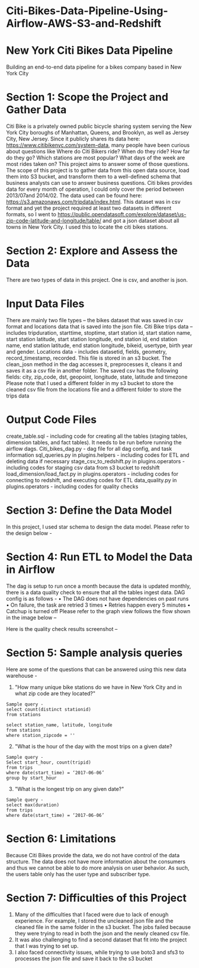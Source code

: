 # Citi-Bikes-Data-Pipeline-Using-Airflow-AWS-S3-and-Redshift
# New York Citi Bikes Data Pipeline
Building an end-to-end data pipeline for a bikes company based in New York City
# Section 1: Scope the Project and Gather Data
Citi Bike is a privately owned public bicycle sharing system serving the New York City boroughs of Manhattan, Queens, and Brooklyn, as well as Jersey City, New Jersey. Since it publicly shares its data here: https://www.citibikenyc.com/system-data, many people have been curious about questions like Where do Citi Bikers ride? When do they ride? How far do they go? Which stations are most popular? What days of the week are most rides taken on? This project aims to answer some of those questions.
The scope of this project is to gather data from this open data source, load them into S3 bucket, and transform them to a well-defined schema that business analysts can use to answer business questions. Citi bikes provides data for every month of operation, I could only cover the period between 2013/07and 2014/02. The data used can be found here: https://s3.amazonaws.com/tripdata/index.html. This dataset was in csv format and yet the project required at least two datasets in different formats, so I went to https://public.opendatasoft.com/explore/dataset/us-zip-code-latitude-and-longitude/table/ and got a json dataset about all towns in New York City. I used this to locate the citi bikes stations.
# Section 2: Explore and Assess the Data
There are two types of data in this project. One is csv, and another is json.
# Input Data Files
There are mainly two file types – the bikes dataset that was saved in csv format and locations data that is saved into the json file.
Citi Bike trips data – includes tripduration, starttime, stoptime, start station id, start station name, start station latitude, start station longitude, end station id, end station name, end station latitude, end station longitude, bikeid, usertype, birth year and gender.
Locations data - includes datasetid, fields, geometry, record_timestamp, recorded. This file is stored in an s3 bucket. The clean_josn method in the dag accesses it, preprocesses it, cleans it and saves it as a csv file in another folder. The saved csv has the following fields: city, zip_code, dst, geopoint, longitude, state, latitude and timezone
Please note that I used a different folder in my s3 bucket to store the cleaned csv file from the locations file and a different folder to store the trips data
# Output Code Files
create_table.sql - including code for creating all the tables (staging tables, dimension tables, and fact tables). It needs to be run before running the airflow dags.
Citi_bikes_dag.py - dag file for all dag config, and task information
sql_queries.py in plugins.helpers - including codes for ETL and deleting data if necessary
stage_csv_to_redshift.py in plugins.operators - including codes for staging csv data from s3 bucket to redshift
load_dimension/load_fact.py in plugins.operators - including codes for connecting to redshift, and executing codes for ETL
data_quality.py in plugins.operators - including codes for quality checks
# Section 3: Define the Data Model
In this project, I used star schema to design the data model. Please refer to the design below -

# Section 4: Run ETL to Model the Data in Airflow
The dag is setup to run once a month because the data is updated monthly, there is a data quality check to ensure that all the tables ingest data.
DAG config is as follows -
•	The DAG does not have dependencies on past runs
•	On failure, the task are retried 3 times
•	Retries happen every 5 minutes
•	Catchup is turned off
Please refer to the graph view follows the flow shown in the image below – 

Here is the quality check results screenshot – 

# Section 5: Sample analysis queries
Here are some of the questions that can be answered using this new data warehouse -
1.	"How many unique bike stations do we have in New York City and in what zip code are they located?"
```
Sample query -
select count(distinct stationid) 
from stations

select station_name, latitude, longitude
from stations
where station_zipcode = ''
```

2.	"What is the hour of the day with the most trips on a given date?
```
Sample query -
Select start_hour, count(tripid) 
from trips
where date(start_time) = ‘2017-06-06’
group by start_hour
```
3.	"What is the longest trip on any given date?"
```
Sample query -
select max(duration) 
from trips
where date(start_time) = ‘2017-06-06’
```
# Section 6: Limitations
Because Citi Bikes provide the data, we do not have control of the data structure. The data does not have more information about the consumers and thus we cannot be able to do more analysis on user behavior. As such, the users table only has the user type and subscriber type.  
# Section 7: Difficulties of this Project
1.	Many of the difficulties that I faced were due to lack of enough experience. For example, I stored the uncleaned json file and the cleaned file in the same folder in the s3 bucket. The jobs failed because they were trying to read in both the json and the newly cleaned csv file.
2.	It was also challenging to find a second dataset that fit into the project that I was trying to set up.
3.	I also faced connectivity issues, while trying to use boto3 and sfs3 to processes the json file and save it back to the s3 bucket
